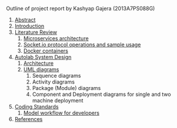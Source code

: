Outline of project report by Kashyap Gajera (2013A7PS088G)

1. [Abstract](https://github.com/AutolabJS/AutolabJS/wiki/KGR-Abstract)
1. [Introduction](https://github.com/AutolabJS/AutolabJS/wiki/KGR-Introduction)
1. [Literature Review](https://github.com/AutolabJS/AutolabJS/wiki/KGR-Literature-Review)
    1. [Microservices architecture](https://github.com/AutolabJS/AutolabJS/wiki/KGR-Literature-Review#microservices-architecture)
    1. [Socket.io protocol operations and sample usage](https://github.com/AutolabJS/AutolabJS/wiki/KGR-Literature-Review#socketio-protocol-operations-and-sample-usage)
    1. [Docker containers](https://github.com/AutolabJS/AutolabJS/wiki/KGR-Literature-Review#docker-containers)
1. [Autolab System Design](https://github.com/AutolabJS/AutolabJS/wiki/KGR-Autolab-System-Design)
    1. [Architecture](https://github.com/AutolabJS/AutolabJS/wiki/KGR-Autolab-System-Design#architecture)
    1. [UML diagrams](https://github.com/AutolabJS/AutolabJS/wiki/KGR-Autolab-System-Design#uml-using-plantuml)
        1. Sequence diagrams
        1. Activity diagrams
        1. Package (Module) diagrams
        1. Component and Deployment diagrams for single and two machine deployment
1. [Coding Standards](https://github.com/AutolabJS/AutolabJS/wiki/KGR-Coding-standards)
    1. [Model workflow for developers](https://github.com/AutolabJS/AutolabJS/wiki/KGR-Coding-standards#model-workflow-for-developers)
1. [References](https://github.com/AutolabJS/AutolabJS/wiki/KGR-References)